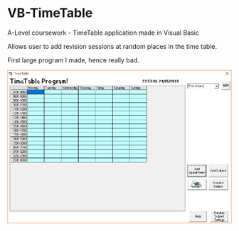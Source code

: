 # VB-TimeTable
A-Level coursework - TimeTable application made in Visual Basic

Allows user to add revision sessions at random places in the time table. 

First large program I made, hence really bad. 

<img src="screenshot.png">
